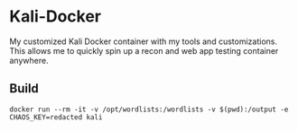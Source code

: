 # Kali-Docker
My customized Kali Docker container with my tools and customizations. This allows me to quickly spin up a recon and web app testing container anywhere.

## Build

```
docker run --rm -it -v /opt/wordlists:/wordlists -v $(pwd):/output -e CHAOS_KEY=redacted kali
```
